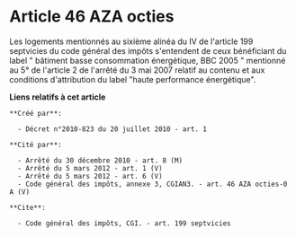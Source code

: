 # Article 46 AZA octies

Les logements mentionnés au sixième alinéa du IV de l'article 199 septvicies du code général des impôts s'entendent de ceux
bénéficiant du label " bâtiment basse consommation énergétique, BBC 2005 " mentionné au 5° de l'article 2 de l'arrêté du 3
mai 2007 relatif au contenu et aux conditions d'attribution du label "haute performance énergétique".

**Liens relatifs à cet article**

	**Créé par**:

	  - Décret n°2010-823 du 20 juillet 2010 - art. 1

	**Cité par**:

	  - Arrêté du 30 décembre 2010 - art. 8 (M)
	  - Arrêté du 5 mars 2012 - art. 1 (V)
	  - Arrêté du 5 mars 2012 - art. 6 (V)
	  - Code général des impôts, annexe 3, CGIAN3. - art. 46 AZA octies-0 A (V)

	**Cite**:

	  - Code général des impôts, CGI. - art. 199 septvicies
